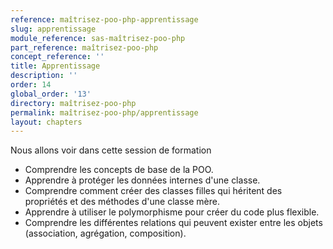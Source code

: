 ```yaml
---
reference: maîtrisez-poo-php-apprentissage
slug: apprentissage
module_reference: sas-maîtrisez-poo-php
part_reference: maîtrisez-poo-php
concept_reference: ''
title: Apprentissage
description: ''
order: 14
global_order: '13'
directory: maîtrisez-poo-php
permalink: maîtrisez-poo-php/apprentissage
layout: chapters
---
```



Nous allons voir dans cette session de formation 

- Comprendre les concepts de base de la POO.
- Apprendre à protéger les données internes d'une classe.
- Comprendre comment créer des classes filles qui héritent des propriétés et des méthodes d'une classe mère.
- Apprendre à utiliser le polymorphisme pour créer du code plus flexible.
- Comprendre les différentes relations qui peuvent exister entre les objets (association, agrégation, composition).
